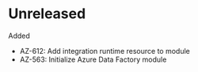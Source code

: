 # Unreleased

Added
  * AZ-612: Add integration runtime resource to module
  * AZ-563: Initialize Azure Data Factory module

